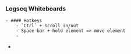 ### Logseq Whiteboards
	- #### Hotkeys
		- `Ctrl` + scroll in/out
		- Space bar + hold element => move element
		-
-